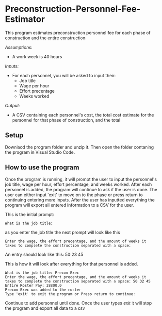 # Preconstruction-Personnel-Fee-Estimator
This program estimates preconstruction personnel fee for each phase of construction and the entire construction

_Assumptions:_

* A work week is 40 hours

_Inputs:_

* For each personnel, you will be asked to input their:
  * Job title
  * Wage per hour
  * Effort precentage 
  * Weeks worked

_Output:_

* A CSV containing each personnel's cost, the total cost estimate for the personnel for that phase of construction, and the total  

## Setup

Downlaod the program folder and unzip it. Then open the folder contaning the program in Visual Studio Code.

## How to use the program

Once the program is running, it will prompt the user to input the personnel's job title, wage per hour, effort percentage, and weeks worked. After each personnel is added, the program will continue to ask if the user is done. The user can either input 'exit' to move on to the phase or press return to continuing entering more inputs. After the user has inputted everything the program will export all entered information to a CSV for the user. 

This is the initial prompt: 

```What is the job title: ```

as you enter the job title the next prompt will look like this

```What is the job title: Precon Exec
Enter the wage, the effort precentage, and the amount of weeks it takes to complete the construction separated with a space:  
```

An entry should look like this: 50 23 45

This is how it will look after everything for that personnel is added.

```Current roster: 
What is the job title: Precon Exec
Enter the wage, the effort precentage, and the amount of weeks it takes to complete the construction separated with a space: 50 32 45
Entire Roster Pay: 28800.0
Precon Exec was added to the roster
Type 'exit' to exit the program or Press return to continue: 
```
Continue to add personnel until done. Once the user types _exit_ it will stop the program and export all data to a csv
